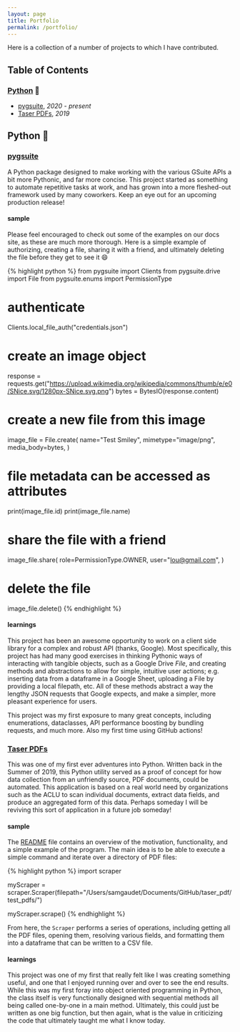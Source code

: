 ```yaml
---
layout: page
title: Portfolio
permalink: /portfolio/
---
```


Here is a collection of a number of projects to which I have contributed.

## Table of Contents

### [Python](#python) :snake:

- [pygsuite](#pygsuite), _2020 - present_
- [Taser PDFs](#taser-pdfs), _2019_

## Python :snake:

### [pygsuite](https://pygsuite.readthedocs.io/en/latest/)

A Python package designed to make working with the various GSuite APIs a bit more Pythonic, and far more concise. This project started as something to automate repetitive tasks at work, and has grown into a more fleshed-out framework used by many coworkers. Keep an eye out for an upcoming production release!

#### sample

Please feel encouraged to check out some of the examples on our docs site, as these are much more thorough. Here is a simple example of authorizing, creating a file, sharing it with a friend, and ultimately deleting the file before they get to see it :smile:

{% highlight python %}
from pygsuite import Clients
from pygsuite.drive import File
from pygsuite.enums import PermissionType


# authenticate
Clients.local_file_auth("credentials.json")

# create an image object
response = requests.get("https://upload.wikimedia.org/wikipedia/commons/thumb/e/e0/SNice.svg/1280px-SNice.svg.png")
bytes = BytesIO(response.content)

# create a new file from this image
image_file = File.create(
    name="Test Smiley",
    mimetype="image/png",
    media_body=bytes,
)

# file metadata can be accessed as attributes
print(image_file.id)
print(image_file.name)

# share the file with a friend
image_file.share(
    role=PermissionType.OWNER,
    user="lou@gmail.com",
)

# delete the file
image_file.delete()
{% endhighlight %}

#### learnings

This project has been an awesome opportunity to work on a client side library for a complex and robust API (thanks, Google). Most specifically, this project has had many good exercises in thinking Pythonic ways of interacting with tangible objects, such as a Google Drive _File_, and creating methods and abstractions to allow for simple, intuitive user actions; e.g. inserting data from a dataframe in a Google Sheet, uploading a File by providing a local filepath, etc. All of these methods abstract a way the lengthy JSON requests that Google expects, and make a simpler, more pleasant experience for users.

This project was my first exposure to many great concepts, including enumerations, dataclasses, API performance boosting by bundling requests, and much more. Also my first time using GitHub actions!

### [Taser PDFs](https://github.com/samgaudet/taser_pdf)

This was one of my first ever adventures into Python. Written back in the Summer of 2019, this Python utility served as a proof of concept for how data collection from an unfriendly source, PDF documents, could be automated. This application is based on a real world need by organizations such as the ACLU to scan individual documents, extract data fields, and produce an aggregated form of this data. Perhaps someday I will be reviving this sort of application in a future job someday!

#### sample

The [README](https://github.com/samgaudet/taser_pdf#readme) file contains an overview of the motivation, functionality, and a simple example of the program. The main idea is to be able to execute a simple command and iterate over a directory of PDF files:

{% highlight python %}
import scraper


myScraper = scraper.Scraper(filepath="/Users/samgaudet/Documents/GitHub/taser_pdf/test_pdfs/")

myScraper.scrape()
{% endhighlight %}

From here, the `Scraper` performs a series of operations, including getting all the PDF files, opening them, resolving various fields, and formatting them into a dataframe that can be written to a CSV file.

#### learnings

This project was one of my first that really felt like I was creating something useful, and one that I enjoyed running over and over to see the end results. While this was my first foray into object oriented programming in Python, the class itself is very functionally designed with sequential methods all being called one-by-one in a main method. Ultimately, this could just be written as one big function, but then again, what is the value in criticizing the code that ultimately taught me what I know today.

